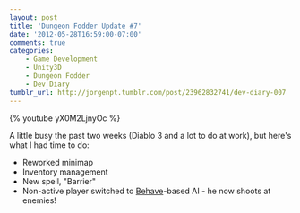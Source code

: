 ```yaml
---
layout: post
title: 'Dungeon Fodder Update #7'
date: '2012-05-28T16:59:00-07:00'
comments: true
categories:
    - Game Development
    - Unity3D
    - Dungeon Fodder
    - Dev Diary
tumblr_url: http://jorgenpt.tumblr.com/post/23962832741/dev-diary-007
---
```


{% youtube yX0M2LjnyOc %}

A little busy the past two weeks (Diablo 3 and a lot to do at work), but here's what I had time to do:

* Reworked minimap
* Inventory management
* New spell, "Barrier"
* Non-active player switched to [Behave](http://angryant.com/behave)-based AI - he now shoots at enemies!
